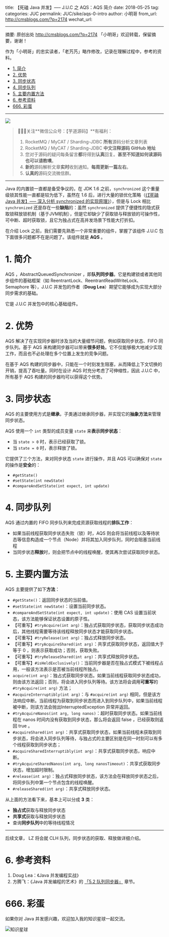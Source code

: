 title: 【死磕 Java 并发】—– J.U.C 之 AQS：AQS 简介
date: 2018-05-25
tag:
categories: JUC
permalink: JUC/sike/aqs-0-intro
author: 小明哥
from_url: http://cmsblogs.com/?p=2174
wechat_url:

-------

摘要: 原创出处 http://cmsblogs.com/?p=2174 「小明哥」欢迎转载，保留摘要，谢谢！

作为「小明哥」的忠实读者，「老艿艿」略作修改，记录在理解过程中，参考的资料。

- [1. 简介](http://www.iocoder.cn/JUC/sike/aqs-0-intro/)
- [2. 优势](http://www.iocoder.cn/JUC/sike/aqs-0-intro/)
- [3. 同步状态](http://www.iocoder.cn/JUC/sike/aqs-0-intro/)
- [4. 同步队列](http://www.iocoder.cn/JUC/sike/aqs-0-intro/)
- [5. 主要内置方法](http://www.iocoder.cn/JUC/sike/aqs-0-intro/)
- [6. 参考资料](http://www.iocoder.cn/JUC/sike/aqs-0-intro/)
- [666. 彩蛋](http://www.iocoder.cn/JUC/sike/aqs-0-intro/)

-------

![](http://www.iocoder.cn/images/common/wechat_mp_2017_07_31.jpg)

> 🙂🙂🙂关注**微信公众号：【芋道源码】**有福利：  
> 1. RocketMQ / MyCAT / Sharding-JDBC **所有**源码分析文章列表  
> 2. RocketMQ / MyCAT / Sharding-JDBC **中文注释源码 GitHub 地址**  
> 3. 您对于源码的疑问每条留言**都**将得到**认真**回复。**甚至不知道如何读源码也可以请教噢**。  
> 4. **新的**源码解析文章**实时**收到通知。**每周更新一篇左右**。  
> 5. **认真的**源码交流微信群。

-------

Java 的内置锁一直都是备受争议的，在 JDK 1.6 之前，`synchronized` 这个重量级锁其性能一直都是较为低下，虽然在 1.6 后，进行大量的锁优化策略（[《【死磕 Java 并发】—– 深入分析 synchronized 的实现原理》](http://www.iocoder.cn/JUC/sike/synchronized)），但是与 Lock 相比 `synchronized` 还是存在一些**缺陷**的：虽然 `synchronized` 提供了便捷性的隐式获取锁释放锁机制（基于JVM机制），但是它却缺少了获取锁与释放锁的可操作性，可中断、超时获取锁，且它为独占式在高并发场景下性能大打折扣。

在介绍 Lock 之前，我们需要先熟悉一个非常重要的组件，掌握了该组件 J.U.C 包下面很多问题都不在是问题了。该组件就是 **AQS** 。

# 1. 简介

AQS ，AbstractQueuedSynchronizer ，即**队列同步器**。它是构建锁或者其他同步组件的基础框架（如 ReentrantLock、ReentrantReadWriteLock、Semaphore 等），J.U.C 并发包的作者（**Doug Lea**）期望它能够成为实现大部分同步需求的基础。

它是 J.U.C 并发包中的核心基础组件。

# 2. 优势

AQS 解决了在实现同步器时涉及当的大量细节问题，例如获取同步状态、FIFO 同步队列。基于 AQS 来构建同步器可以带来**很多好处**。它不仅能够极大地减少实现工作，而且也不必处理在多个位置上发生的竞争问题。

在基于 AQS 构建的同步器中，只能在一个时刻发生阻塞，从而降低上下文切换的开销，提高了吞吐量。同时在设计 AQS 时充分考虑了可伸缩性，因此 J.U.C 中，所有基于 AQS 构建的同步器均可以获得这个优势。

# 3. 同步状态

AQS 的主要使用方式是**继承**，子类通过继承同步器，并实现它的**抽象方法**来管理同步状态。

AQS 使用一个 `int` 类型的成员变量 `state` 来**表示同步状态**：

* 当 `state > 0` 时，表示已经获取了锁。
* 当 `state = 0` 时，表示释放了锁。

它提供了三个方法，来对同步状态 `state` 进行操作，并且 AQS 可以确保对 `state` 的操作是**安全**的：

* `#getState()`
* `#setState(int newState)`
* `#compareAndSetState(int expect, int update)`

# 4. 同步队列

AQS 通过内置的 FIFO 同步队列来完成资源获取线程的**排队工作**：

* 如果当前线程获取同步状态失败（锁）时，AQS 则会将当前线程以及等待状态等信息构造成一个节点（Node）并将其加入同步队列，同时会阻塞当前线程
* 当同步状态**释放**时，则会把节点中的线程唤醒，使其再次尝试获取同步状态。

# 5. 主要内置方法

AQS 主要提供了如下**方法**：

- `#getState()`：返回同步状态的当前值。
- `#setState(int newState)`：设置当前同步状态。
- `#compareAndSetState(int expect, int update)`：使用 CAS 设置当前状态，该方法能够保证状态设置的原子性。
- 【可重写】`#tryAcquire(int arg)`：独占式获取同步状态，获取同步状态成功后，其他线程需要等待该线程释放同步状态才能获取同步状态。
- 【可重写】`#tryRelease(int arg)`：独占式释放同步状态。
- 【可重写】`#tryAcquireShared(int arg)`：共享式获取同步状态，返回值大于等于 0 ，则表示获取成功；否则，获取失败。
- 【可重写】`#tryReleaseShared(int arg)`：共享式释放同步状态。
- 【可重写】`#isHeldExclusively()`：当前同步器是否在独占式模式下被线程占用，一般该方法表示是否被当前线程所独占。
- `acquire(int arg)`：独占式获取同步状态。如果当前线程获取同步状态成功，则由该方法返回；否则，将会进入同步队列等待。该方法将会调用**可重写**的 `#tryAcquire(int arg)` 方法；
- `#acquireInterruptibly(int arg)`：与 `#acquire(int arg)` 相同，但是该方法响应中断。当前线程为获取到同步状态而进入到同步队列中，如果当前线程被中断，则该方法会抛出InterruptedException 异常并返回。
- `#tryAcquireNanos(int arg, long nanos)`：超时获取同步状态。如果当前线程在 nanos 时间内没有获取到同步状态，那么将会返回 false ，已经获取则返回 true 。
- `#acquireShared(int arg)`：共享式获取同步状态，如果当前线程未获取到同步状态，将会进入同步队列等待，与独占式的主要区别是在同一时刻可以有多个线程获取到同步状态；
- `#acquireSharedInterruptibly(int arg)`：共享式获取同步状态，响应中断。
- `#tryAcquireSharedNanos(int arg, long nanosTimeout)`：共享式获取同步状态，增加超时限制。
- `#release(int arg)`：独占式释放同步状态，该方法会在释放同步状态之后，将同步队列中第一个节点包含的线程唤醒。
- `#releaseShared(int arg)`：共享式释放同步状态。

从上面的方法看下来，基本上可以分成 **3** 类：

* **独占式**获取与释放同步状态
* **共享式**获取与释放同步状态
* 查询**同步队列**中的等待线程情况

-------

后续文章， LZ 将会就 CLH 队列，同步状态的获取、释放做详细介绍。

# 6. 参考资料

1. Doug Lea：《Java 并发编程实战》
2. 方腾飞：《Java 并发编程的艺术》的 [「5.2 队列同步器」](#) 章节。

# 666. 彩蛋

如果你对 Java 并发感兴趣，欢迎加入我的知识星球一起交流。

![知识星球](http://www.iocoder.cn/images/Architecture/2017_12_29/01.png)

